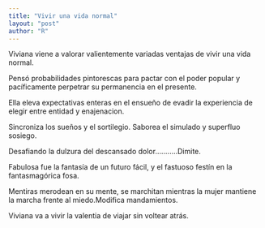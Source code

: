 ```yaml
---
title: "Vivir una vida normal"
layout: "post"
author: "R"
---
```


Viviana viene a valorar valientemente variadas ventajas de vivir una vida normal.

Pensó probabilidades pintorescas para pactar con el poder popular y  pacíficamente perpetrar su permanencia en el presente.

Ella eleva expectativas enteras en el ensueño de evadir la experiencia de elegir entre entidad y enajenacion.

Sincroniza los sueños y el sortilegio. Saborea el simulado y superfluo sosiego.

Desafiando la dulzura del descansado dolor...........Dimite.

Fabulosa fue la fantasía de un futuro fácil, y el fastuoso festín en la fantasmagórica fosa.

Mentiras merodean en su mente, se marchitan mientras la mujer mantiene la marcha frente al miedo.Modifica mandamientos.

Viviana va a vivir la valentia de viajar sin voltear atrás.
